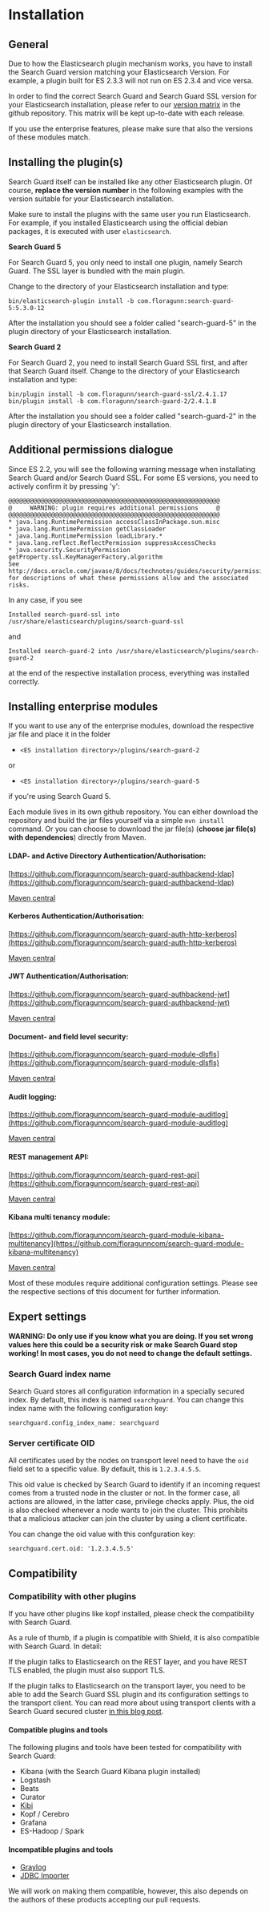 <!---
Copryight 2016 floragunn GmbH
-->

# Installation

## General

Due to how the Elasticsearch plugin mechanism works, you have to install the Search Guard version matching your Elasticsearch Version. For example, a plugin built for ES 2.3.3 will not run on ES 2.3.4 and vice versa.

In order to find the correct Search Guard and Search Guard SSL version for your Elasticsearch installation, please refer to our [version matrix](https://github.com/floragunncom/search-guard/wiki) in the github repository. This matrix will be kept up-to-date with each release.

If you use the enterprise features, please make sure that also the versions of these modules match.

## Installing the plugin(s)

Search Guard itself can be installed like any other Elasticsearch plugin. Of course, **replace the version number** in the following examples with the version suitable for your Elasticsearch installation.

Make sure to install the plugins with the same user you run Elasticsearch. For example, if you installed Elasticsearch using the official debian packages, it is executed with user `elasticsearch`. 

**Search Guard 5**

For Search Guard 5, you only need to install one plugin, namely Search Guard. The SSL layer is bundled with the main plugin.

Change to the directory of your Elasticsearch installation and type:

```
bin/elasticsearch-plugin install -b com.floragunn:search-guard-5:5.3.0-12
```

After the installation you should see a folder called "search-guard-5" in the plugin directory of your Elasticsearch installation.

**Search Guard 2**

For Search Guard 2, you need to install Search Guard SSL first, and after that Search Guard itself. Change to the directory of your Elasticsearch installation and type:

```
bin/plugin install -b com.floragunn/search-guard-ssl/2.4.1.17
bin/plugin install -b com.floragunn/search-guard-2/2.4.1.8
```
After the installation you should see a folder called "search-guard-2" in the plugin directory of your Elasticsearch installation.


## Additional permissions dialogue


Since ES 2.2, you will see the following warning message when installating Search Guard and/or Search Guard SSL. For some ES versions, you need to actively confirm it by pressing 'y':

```
@@@@@@@@@@@@@@@@@@@@@@@@@@@@@@@@@@@@@@@@@@@@@@@@@@@@@@@@@@@
@     WARNING: plugin requires additional permissions     @
@@@@@@@@@@@@@@@@@@@@@@@@@@@@@@@@@@@@@@@@@@@@@@@@@@@@@@@@@@@
* java.lang.RuntimePermission accessClassInPackage.sun.misc
* java.lang.RuntimePermission getClassLoader
* java.lang.RuntimePermission loadLibrary.*
* java.lang.reflect.ReflectPermission suppressAccessChecks
* java.security.SecurityPermission getProperty.ssl.KeyManagerFactory.algorithm
See http://docs.oracle.com/javase/8/docs/technotes/guides/security/permissions.html
for descriptions of what these permissions allow and the associated risks.
```

In any case, if you see 

```
Installed search-guard-ssl into /usr/share/elasticsearch/plugins/search-guard-ssl
```

and

```
Installed search-guard-2 into /usr/share/elasticsearch/plugins/search-guard-2
```

at the end of the respective installation process, everything was installed correctly.

## Installing enterprise modules

If you want to use any of the enterprise modules, download the respective jar file and place it in the folder 

* `<ES installation directory>/plugins/search-guard-2` 

or

* `<ES installation directory>/plugins/search-guard-5` 

if you're using Search Guard 5.

Each module lives in its own github repository. You can either download the repository and build the jar files yourself via a simple ```mvn install``` command. Or you can choose to download the jar file(s) (**choose jar file(s) with dependencies**) directly from Maven.

#### LDAP- and Active Directory Authentication/Authorisation:
[https://github.com/floragunncom/search-guard-authbackend-ldap](https://github.com/floragunncom/search-guard-authbackend-ldap) 

[Maven central](http://search.maven.org/#search%7Cgav%7C1%7Cg%3A%22com.floragunn%22%20AND%20a%3A%22dlic-search-guard-authbackend-ldap%22) 

#### Kerberos Authentication/Authorisation:
 [https://github.com/floragunncom/search-guard-auth-http-kerberos](https://github.com/floragunncom/search-guard-auth-http-kerberos) 

[Maven central](http://search.maven.org/#search%7Cgav%7C1%7Cg%3A%22com.floragunn%22%20AND%20a%3A%22dlic-search-guard-auth-http-kerberos%22) 
 
#### JWT Authentication/Authorisation:
 [https://github.com/floragunncom/search-guard-authbackend-jwt](https://github.com/floragunncom/search-guard-authbackend-jwt)
 
[Maven central](http://search.maven.org/#search%7Cgav%7C1%7Cg%3A%22com.floragunn%22%20AND%20a%3A%22dlic-search-guard-auth-http-jwt%22)
 
#### Document- and field level security:
[https://github.com/floragunncom/search-guard-module-dlsfls](https://github.com/floragunncom/search-guard-module-dlsfls)

[Maven central](http://search.maven.org/#search%7Cgav%7C1%7Cg%3A%22com.floragunn%22%20AND%20a%3A%22dlic-search-guard-module-dlsfls%22) 

#### Audit logging:
 [https://github.com/floragunncom/search-guard-module-auditlog](https://github.com/floragunncom/search-guard-module-auditlog) 
 
[Maven central](http://search.maven.org/#search%7Cgav%7C1%7Cg%3A%22com.floragunn%22%20AND%20a%3A%22dlic-search-guard-module-auditlog%22) 

#### REST management API:
[https://github.com/floragunncom/search-guard-rest-api](https://github.com/floragunncom/search-guard-rest-api)

[Maven central](http://search.maven.org/#search%7Cgav%7C1%7Cg%3A%22com.floragunn%22%20AND%20a%3A%22dlic-search-guard-rest-api%22) 

#### Kibana multi tenancy module:
[https://github.com/floragunncom/search-guard-module-kibana-multitenancy](https://github.com/floragunncom/search-guard-module-kibana-multitenancy)

[Maven central](http://search.maven.org/#search%7Cga%7C1%7Ca%3A%22dlic-search-guard-module-kibana-multitenancy%22) 

Most of these modules require additional configuration settings. Please see the respective sections of this document for further information.

## Expert settings

**WARNING: Do only use if you know what you are doing. If you set wrong values here this could be a security risk or make Search Guard stop working! In most cases, you do not need to change the default settings.**

### Search Guard index name

Search Guard stores all configuration information in a specially secured index. By default, this index is named `searchguard`. You can change this index name with the following configuration key:

```
searchguard.config_index_name: searchguard
```

### Server certificate OID

All certificates used by the nodes on transport level need to have the `oid` field set to a specific value. By default, this is `1.2.3.4.5.5`.

This oid value is checked by Search Guard to identify if an incoming request comes from a trusted node in the cluster or not. In the former case, all actions are allowed, in the latter case, privilege checks apply. Plus, the oid is also checked whenever a node wants to join the cluster. This prohibits that a malicious attacker can join the cluster by using a client certificate.

You can change the oid value with this confguration key:

```
searchguard.cert.oid: '1.2.3.4.5.5'
```

## Compatibility


### Compatibility with other plugins

If you have other plugins like kopf installed, please check the compatibility with Search Guard. 

As a rule of thumb, if a plugin is compatible with Shield, it is also compatible with Search Guard. In detail:

If the plugin talks to Elasticsearch on the REST layer, and you have REST TLS enabled, the plugin must also support TLS. 

If the plugin talks to Elasticsearch on the transport layer, you need to be able to add the Search Guard SSL plugin and its configuration settings to the transport client. You can read more about using transport clients with a Search Guard secured cluster [in this blog post](https://floragunn.com/searchguard-elasicsearch-transport-clients/).

#### Compatible plugins and tools

The following plugins and tools have been tested for compatibility with Search Guard:

* Kibana (with the Search Guard Kibana plugin installed)
* Logstash
* Beats
* Curator
* [Kibi](https://siren.solutions/kibi/)
* Kopf / Cerebro
* Grafana
* ES-Hadoop / Spark

#### Incompatible plugins and tools

* [Graylog](https://www.graylog.org/)
* [JDBC Importer](https://github.com/jprante/elasticsearch-jdbc)

We will work on making them compatible, however, this also depends on the authors of these products accepting our pull requests.